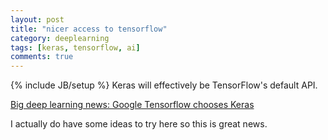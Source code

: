 ```yaml
---
layout: post
title: "nicer access to tensorflow"
category: deeplearning
tags: [keras, tensorflow, ai]
comments: true
---
```

{% include JB/setup %}
Keras will effectively be TensorFlow's default API.

[Big deep learning news: Google Tensorflow chooses Keras](http://www.fast.ai/2017/01/03/keras/)

I actually do have some ideas to try here so this is great news.
